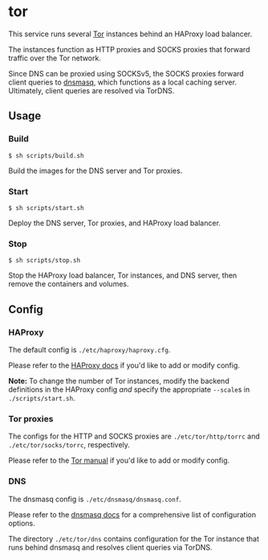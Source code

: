 # tor

This service runs several [Tor](https://www.torproject.org/) instances behind an HAProxy load balancer.

The instances function as HTTP proxies and SOCKS proxies that forward traffic over the Tor network.

Since DNS can be proxied using SOCKSv5, the SOCKS proxies forward client queries to [dnsmasq](http://www.thekelleys.org.uk/dnsmasq/doc.html), which functions as a local caching server. Ultimately, client queries are resolved via TorDNS.

## Usage

### Build

`$ sh scripts/build.sh`

Build the images for the DNS server and Tor proxies.

### Start

`$ sh scripts/start.sh`

Deploy the DNS server, Tor proxies, and HAProxy load balancer.

### Stop

`$ sh scripts/stop.sh`

Stop the HAProxy load balancer, Tor instances, and DNS server, then remove the containers and volumes.

## Config

### HAProxy

The default config is `./etc/haproxy/haproxy.cfg`.

Please refer to the [HAProxy docs](https://cbonte.github.io/haproxy-dconv/2.1/configuration.html) if you'd like to add or modify config.

**Note:** To change the number of Tor instances, modify the backend definitions in the HAProxy config *and* specify the appropriate `--scale`s in `./scripts/start.sh`.

### Tor proxies

The configs for the HTTP and SOCKS proxies are `./etc/tor/http/torrc` and `./etc/tor/socks/torrc`, respectively.

Please refer to the [Tor manual](https://2019.www.torproject.org/docs/tor-manual.html.en) if you'd like to add or modify config.

### DNS

The dnsmasq config is `./etc/dnsmasq/dnsmasq.conf`.

Please refer to the [dnsmasq docs](http://www.thekelleys.org.uk/dnsmasq/docs/dnsmasq-man.html) for a comprehensive list of configuration options.

The directory `./etc/tor/dns` contains configuration for the Tor instance that runs behind dnsmasq and resolves client queries via TorDNS.
